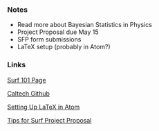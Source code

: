 ### Notes

 - Read more about Bayesian Statistics in Physics
 - Project Proposal due May 15
 - SFP form submissions
 - LaTeX setup (probably in Atom?)

### Links

[Surf 101 Page](https://nodus.ligo.caltech.edu:30889/wiki/doku.php?id=gw_detection_101_for_surf)

[Caltech Github](https://github.com/CaltechExperimentalGravity)

[Setting Up LaTeX in Atom](https://gist.github.com/Aerijo/5b9522530715e5be6e89fc012e9a72a8)

[Tips for Surf Project Proposal](http://www.sfp.caltech.edu/students/proposal/surf_and_amgen_proposals)
